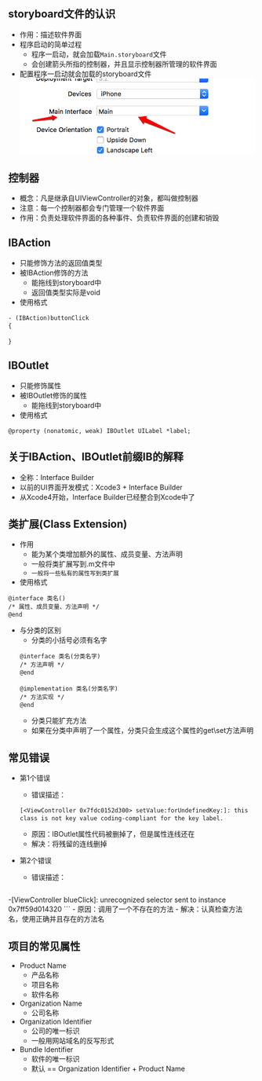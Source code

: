 ## storyboard文件的认识
- 作用：描述软件界面
- 程序启动的简单过程
    - 程序一启动，就会加载`Main.storyboard`文件
    - 会创建箭头所指的控制器，并且显示控制器所管理的软件界面
- 配置程序一启动就会加载的storyboard文件
![截图](Images/01/Snip20160121_14.png)


## 控制器
- 概念：凡是继承自UIViewController的对象，都叫做控制器
- 注意：每一个控制器都会专门管理一个软件界面
- 作用：负责处理软件界面的各种事件、负责软件界面的创建和销毁

## IBAction
- 只能修饰方法的返回值类型
- 被IBAction修饰的方法
    - 能拖线到storyboard中
    - 返回值类型实际是void
- 使用格式

```objc
- (IBAction)buttonClick
{

}
```

## IBOutlet
- 只能修饰属性
- 被IBOutlet修饰的属性
    - 能拖线到storyboard中
- 使用格式

```objc
@property (nonatomic, weak) IBOutlet UILabel *label;
```

## 关于IBAction、IBOutlet前缀IB的解释
- 全称：Interface Builder
- 以前的UI界面开发模式：Xcode3 + Interface Builder
- 从Xcode4开始，Interface Builder已经整合到Xcode中了

## 类扩展(Class Extension)
- 作用
    - 能为某个类增加额外的属性、成员变量、方法声明
    - 一般将类扩展写到.m文件中
    - `一般将一些私有的属性写到类扩展`
- 使用格式

```objc
@interface 类名()
/* 属性、成员变量、方法声明 */
@end
```
- 与分类的区别
    - 分类的小括号必须有名字
    ```objc
    @interface 类名(分类名字)
    /* 方法声明 */
    @end

    @implementation 类名(分类名字)
    /* 方法实现 */
    @end
    ```
    - 分类只能扩充方法
    - 如果在分类中声明了一个属性，分类只会生成这个属性的get\set方法声明

## 常见错误
- 第1个错误
    - 错误描述：
    ```objc
    [<ViewController 0x7fdc0152d300> setValue:forUndefinedKey:]: this class is not key value coding-compliant for the key label.
    ```
    - 原因：IBOutlet属性代码被删掉了，但是属性连线还在
    - 解决：将残留的连线删掉

- 第2个错误
    - 错误描述：
    ```objc
-[ViewController blueClick]: unrecognized selector sent to instance 0x7ff59d014320
    ```
    - 原因：调用了一个不存在的方法
    - 解决：认真检查方法名，使用正确并且存在的方法名

## 项目的常见属性
- Product Name
    - 产品名称
    - 项目名称
    - 软件名称
- Organization Name
    - 公司名称
- Organization Identifier
    - 公司的唯一标识
    - 一般用网站域名的反写形式
- Bundle Identifier
    - 软件的唯一标识
    - 默认 == Organization Identifier + Product Name
